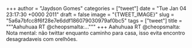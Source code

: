 
+++
author = "Jaydson Gomes"
categories = ["tweet"]
date = "Tue Jan 04 23:17:30 +0000 2011"
draft = false
image = "{TWEET_IMAGE}"
slug = "5a6a7bfcc8f6f28e7e6ddf186079030979af0bc5"
tags = ["tweet"]
title = """Aahuhuaa RT @cheopsmalta:..."""
+++
Aahuhuaa RT @cheopsmalta: Nota mental: não twittar enquanto caminho para casa, isso evita encontro desagradaveis com orelhões.

